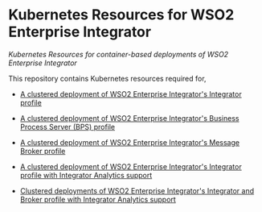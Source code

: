 # Kubernetes Resources for WSO2 Enterprise Integrator
*Kubernetes Resources for container-based deployments of WSO2 Enterprise Integrator*

This repository contains Kubernetes resources required for,
* [A clustered deployment of WSO2 Enterprise Integrator's Integrator profile](scalable-integrator)

* [A clustered deployment of WSO2 Enterprise Integrator's Business Process Server (BPS) profile](scalable-bps)

* [A clustered deployment of WSO2 Enterprise Integrator's Message Broker profile](scalable-mb)

* [A clustered deployment of WSO2 Enterprise Integrator's Integrator profile with Integrator Analytics support](integrator-analytics)

* [Clustered deployments of WSO2 Enterprise Integrator's Integrator and Broker profile with Integrator Analytics support](integrator-broker-analytics)
 